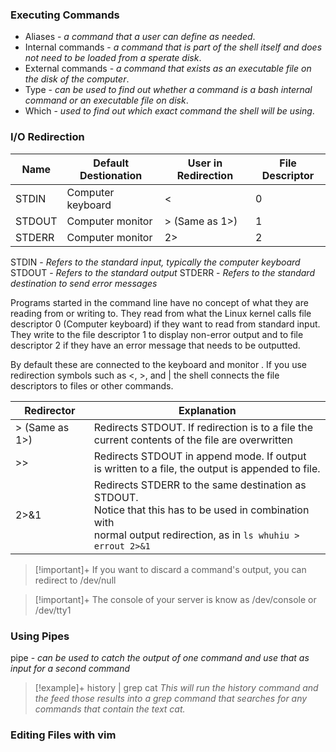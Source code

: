 ### Executing Commands
- Aliases - *a command that a user can define as needed*. 
- Internal commands - *a command that is part of the shell itself and does not need to be loaded from a sperate disk*.
- External commands - *a command that exists as an executable file on the disk of the computer*.
- Type - *can be used to find out whether a command is a bash internal command or an executable file on disk*.
- Which - *used to find out which exact command the shell will be using*.

### I/O Redirection

| Name   | Default Destionation | User in Redirection | File Descriptor |
| ------ | -------------------- | ------------------- | --------------- |
| STDIN  | Computer keyboard    | <                   | 0               |
| STDOUT | Computer monitor     | > (Same as 1>)      | 1               |
| STDERR | Computer monitor     | 2>                  | 2               |
STDIN - *Refers to the standard input, typically the computer keyboard*
STDOUT - *Refers to the standard output*
STDERR - *Refers to the standard destination to send error messages*

Programs started in the command line have no concept of what they are reading from or writing to. They read from what the Linux kernel calls file descriptor 0 (Computer keyboard) if they want to read from standard input. They write to the file descriptor 1 to display non-error output and to file descriptor 2 if they have an error message that needs to be outputted.

By default these are connected to the keyboard and monitor . If you use redirection symbols such as <, >, and | the shell connects the file descriptors to files or other commands. 



| Redirector     | Explanation                                                                                                                                                                |
| -------------- | -------------------------------------------------------------------------------------------------------------------------------------------------------------------------- |
| > (Same as 1>) | Redirects STDOUT. If redirection is to a file the<br>current contents of the file are overwritten                                                                          |
| >>             | Redirects STDOUT in append mode. If output <br>is written to a file, the output is appended to file.                                                                       |
| 2>&1           | Redirects STDERR to the same destination as STDOUT.<br>Notice that this has to be used in combination with<br>normal output redirection, as in ``ls whuhiu > errout 2>&1`` |

>[!important]+ If you want to discard a command's output, you can redirect to /dev/null

>[!important]+ The console of your server is know as /dev/console or /dev/tty1

### Using Pipes

pipe - *can be used to catch the output of one command and use that as input for a second command*
>[!example]+ history | grep cat
>*This will run the history command and the feed those results into a grep command that searches for any commands that contain the text cat.*

### Editing Files with vim
